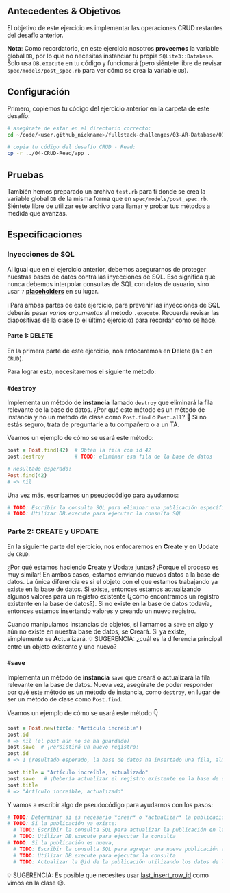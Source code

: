 ## Antecedentes & Objetivos

El objetivo de este ejercicio es implementar las operaciones CRUD restantes del desafío anterior.

**Nota**: Como recordatorio, en este ejercicio nosotros **proveemos** la variable global `DB`, por lo que no necesitas instanciar tu propia `SQLite3::Database`. Solo usa `DB.execute` en tu código y funcionará (pero siéntete libre de revisar `spec/models/post_spec.rb` para ver cómo se crea la variable `DB`).

## Configuración

Primero, copiemos tu código del ejercicio anterior en la carpeta de este desafío:

```bash
# asegúrate de estar en el directorio correcto:
cd ~/code/<user.github_nickname>/fullstack-challenges/03-AR-Database/01-DB-and-SQL/05-CRUD-Advanced

# copia tu código del desafío CRUD - Read:
cp -r ../04-CRUD-Read/app .
```

## Pruebas

También hemos preparado un archivo `test.rb` para ti donde se crea la variable global `DB` de la misma forma que en `spec/models/post_spec.rb`. Siéntete libre de utilizar este archivo para llamar y probar tus métodos a medida que avanzas.

## Especificaciones

### Inyecciones de SQL

Al igual que en el ejercicio anterior, debemos asegurarnos de proteger nuestras bases de datos contra las inyecciones de SQL. Eso significa que nunca debemos interpolar consultas de SQL con datos de usuario, sino usar `?` [**placeholders**](http://ruby.bastardsbook.com/chapters/sql/#placeholders-sqlite-gem) en su lugar.

ℹ️ Para ambas partes de este ejercicio, para prevenir las inyecciones de SQL deberás pasar _varios argumentos_ al método `.execute`. Recuerda revisar las diapositivas de la clase (o el último ejercicio) para recordar cómo se hace.

#### Parte 1: DELETE

En la primera parte de este ejercicio, nos enfocaremos en **D**elete (la `D` en `CRUD`).

Para lograr esto, necesitaremos el siguiente método:

### `#destroy`

Implementa un método de **instancia** llamado `destroy` que eliminará la fila relevante de la base de datos. ¿Por qué este método es un método de instancia y no un método de clase como `Post.find` o `Post.all`? 🤔 Si no estás seguro, trata de preguntarle a tu compañero o a un TA.

Veamos un ejemplo de cómo se usará este método:

```ruby
post = Post.find(42)  # Obtén la fila con id 42
post.destroy          # TODO: eliminar esa fila de la base de datos

# Resultado esperado:
Post.find(42)
# => nil
```

Una vez más, escribamos un pseudocódigo para ayudarnos:

```rb
# TODO: Escribir la consulta SQL para eliminar una publicación específica de la base de datos
# TODO: Utilizar DB.execute para ejecutar la consulta SQL
```

### Parte 2: CREATE y UPDATE

En la siguiente parte del ejercicio, nos enfocaremos en **C**reate y en **U**pdate de `CRUD`.

¿Por qué estamos haciendo **C**reate y **U**pdate juntas? ¡Porque el proceso es muy similar! En ambos casos, estamos enviando nuevos datos a la base de datos. La única diferencia es si el objeto con el que estamos trabajando ya existe en la base de datos. Si existe, entonces estamos actualizando algunos valores para un registro existente (¿cómo encontramos un registro existente en la base de datos?). Si no existe en la base de datos todavía, entonces estamos insertando valores y creando un nuevo registro.

Cuando manipulamos instancias de objetos, si llamamos a `save` en algo y aún no existe en nuestra base de datos, se **C**reará. Si ya existe, simplemente se **A**ctualizará. 💡 SUGERENCIA: ¿cuál es la diferencia principal entre un objeto existente y uno nuevo?

### `#save`

Implementa un método de **instancia** `save` que creará o actualizará la fila relevante en la base de datos. Nueva vez, asegúrate de poder responder por qué este método es un método de instancia, como `destroy`, en lugar de ser un método de clase como `Post.find`.

Veamos un ejemplo de cómo se usará este método 👇

```ruby
post = Post.new(title: "Artículo increíble")
post.id
# => nil (el post aún no se ha guardado)
post.save  # ¡Persistirá un nuevo registro!
post.id
# => 1 (resultado esperado, la base de datos ha insertado una fila, almacenar el id en la memoria)

post.title = "Artículo increíble, actualizado"
post.save   # ¡Debería actualizar el registro existente en la base de datos!
post.title
# => "Artículo increíble, actualizado"
```

Y vamos a escribir algo de pseudocódigo para ayudarnos con los pasos:

```ruby
# TODO: Determinar si es necesario *crear* o *actualizar* la publicación
# TODO: Si la publicación ya existe:
  # TODO: Escribir la consulta SQL para actualizar la publicación en la base de datos
  # TODO: Utilizar DB.execute para ejecutar la consulta
# TODO: Si la publicación es nueva,
  # TODO: Escribir la consulta SQL para agregar una nueva publicación a la base de datos
  # TODO: Utilizar DB.execute para ejecutar la consulta
  # TODO: Actualizar la @id de la publicación utilizando los datos de la base de datos
```

💡 SUGERENCIA: Es posible que necesites usar [last_insert_row_id](http://zetcode.com/db/sqliteruby/connect/) como vimos en la clase 😉.
